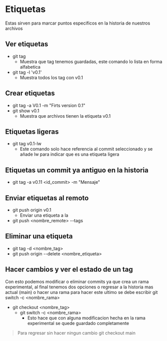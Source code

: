 # Etiquetas
Estas sirven para marcar puntos especificos en la historia de nuestros archivos
## Ver etiquetas
+ git tag
    - Muestra que tag tenemos guardadas, este comando lo lista en forma alfabetica
+ git tag -l 'v0.1'
    - Muestra todos los tag con v0.1
## Crear etiquetas
+ git tag -a V0.1 -m "Firts version 0.1"
+ git show v0.1
    - Muestra que archivos tienen la etiqueta v0.1
## Etiquetas ligeras
+ git tag v0.1-lw
    - Este comando solo hace referencia al commit seleccionado y se añade lw para indicar que es una etiqueta ligera
## Etiquetas un commit ya antiguo en la historia
+ git tag -a v0.11 <id_commit> -m "Mensaje"
## Enviar etiquetas al remoto
+ git push origin v0.1
    - Enviar una etiqueta a la 
+ git push <nombre_remote> --tags
## Eliminar una etiqueta
+ git tag -d <nombre_tag>
+ git push origin --delete <nombre_etiqueta>
## Hacer cambios y ver el estado de un tag
Con esto podemos modificar o eliminar commits ya que crea un rama experimental, al final tenemos dos opciones o regresar a la historia mas actual (main) o hacer una rama para hacer este ultimo se debe escribir git switch -c <nombre_rama>
+ git checkout <nombre_tag>
    - git switch -c <nombre_rama>
        * Esto hace que con alguna modificacion hecha en la rama experimental se quede guardado completamente
> Para regresar sin hacer ningun cambio git checkout main
